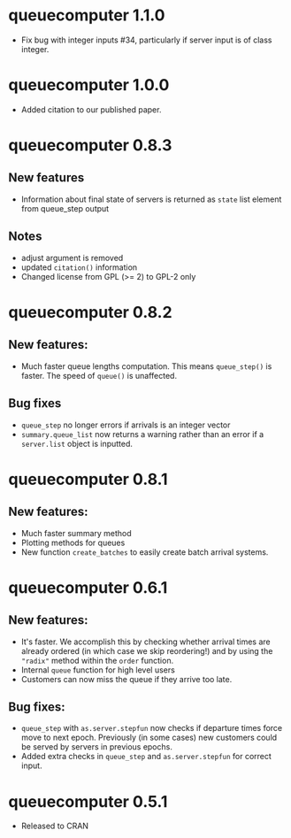 # queuecomputer 1.1.0

* Fix bug with integer inputs #34, particularly if server input is of class integer. 

# queuecomputer 1.0.0

* Added citation to our published paper. 

# queuecomputer 0.8.3

## New features

* Information about final state of servers is returned as `state` list element from queue_step output

## Notes

* adjust argument is removed
* updated `citation()` information
* Changed license from GPL (>= 2) to GPL-2 only  

# queuecomputer 0.8.2

## New features:

* Much faster queue lengths computation. This means `queue_step()` is faster. The speed of `queue()` is unaffected. 

## Bug fixes
* `queue_step` no longer errors if arrivals is an integer vector
* `summary.queue_list` now returns a warning rather than an error if a `server.list` object is inputted. 


# queuecomputer 0.8.1

## New features: 

* Much faster summary method
* Plotting methods for queues
* New function `create_batches` to easily create batch arrival systems. 

# queuecomputer 0.6.1

## New features:
* It's faster. We accomplish this by checking whether arrival times are already ordered (in which case we skip reordering!) and by using the `"radix"` method within the `order` function. 
* Internal `queue` function for high level users
* Customers can now miss the queue if they arrive too late. 

## Bug fixes:
* `queue_step` with `as.server.stepfun` now checks if departure times force move to next epoch. Previously (in some cases) new customers could be served by servers in previous epochs. 
* Added extra checks in `queue_step` and `as.server.stepfun` for correct input. 

# queuecomputer 0.5.1

* Released to CRAN
